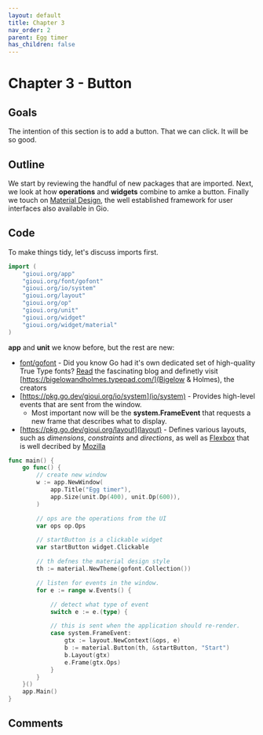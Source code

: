```yaml
---
layout: default
title: Chapter 3 
nav_order: 2
parent: Egg timer
has_children: false 
---
```


# Chapter 3 - Button 

## Goals
The intention of this section is to add a button. That we can click. It will be so good.

## Outline

We start by reviewing the handful of new packages that are imported. 
Next, we look at how **operations** and **widgets** combine to amke a button.
Finally we touch on [Material Design](material.io), the well established framework for user interfaces also available in Gio.

## Code

To make things tidy, let's discuss imports first.

```go
import (
	"gioui.org/app"
	"gioui.org/font/gofont"
	"gioui.org/io/system"
	"gioui.org/layout"
	"gioui.org/op"
	"gioui.org/unit"
	"gioui.org/widget"
	"gioui.org/widget/material"
)
```

**app** and **unit** we know before, but the rest are new:
- [font/gofont](https://pkg.go.dev/gioui.org/font/gofont) - Did you know Go had it's own dedicated set of high-quality True Type fonts? [Read](https://blog.golang.org/go-fonts) the fascinating blog and definetly visit [https://bigelowandholmes.typepad.com/](Bigelow & Holmes), the creators
- [https://pkg.go.dev/gioui.org/io/system](io/system) - Provides high-level events that are sent from the window. 
  - Most important now will be the **system.FrameEvent** that requests a new frame that describes what to display.
- [https://pkg.go.dev/gioui.org/layout](layout) - Defines various layouts, such as *dimensions*, *constraints* and *directions*, as well as [Flexbox](https://pkg.go.dev/gioui.org/layout#Flex) that is well decribed by [Mozilla](https://developer.mozilla.org/en-US/docs/Web/CSS/CSS_Flexible_Box_Layout/Basic_Concepts_of_Flexbox)





```go
func main() {
	go func() {
		// create new window
		w := app.NewWindow(
			app.Title("Egg timer"),
			app.Size(unit.Dp(400), unit.Dp(600)),
		)

		// ops are the operations from the UI
		var ops op.Ops

		// startButton is a clickable widget
		var startButton widget.Clickable

		// th defnes the material design style
		th := material.NewTheme(gofont.Collection())

		// listen for events in the window.
		for e := range w.Events() {

			// detect what type of event
			switch e := e.(type) {

			// this is sent when the application should re-render.
			case system.FrameEvent:
				gtx := layout.NewContext(&ops, e)
				b := material.Button(th, &startButton, "Start")
				b.Layout(gtx)
				e.Frame(gtx.Ops)
			}
		}
	}()
	app.Main()
}


```



## Comments

